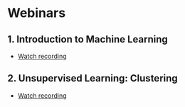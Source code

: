 # Webinars

## 1. Introduction to Machine Learning
* [Watch recording](https://www.youtube.com/watch?v=q1ejbDhwCJc)

## 2. Unsupervised Learning: Clustering
* [Watch recording](https://www.youtube.com/watch?v=xUOlDDtjqSE&t=47s)

